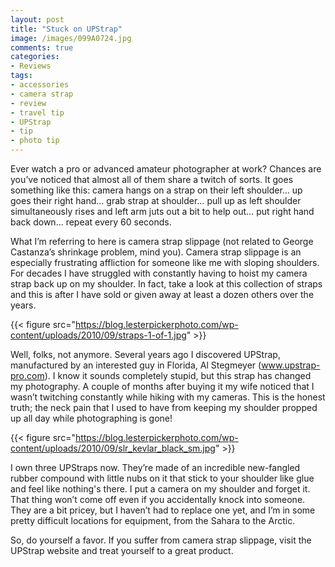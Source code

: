 ```yaml
---
layout: post
title: "Stuck on UPStrap"
image: /images/099A0724.jpg
comments: true
categories:
- Reviews
tags:
- accessories
- camera strap
- review
- travel tip
- UPStrap
- tip
- photo tip
---
```

Ever watch a pro or advanced amateur photographer at work? Chances are you’ve noticed that almost all of them share a twitch of sorts. It goes something like this: camera hangs on a strap on their left shoulder… up goes their right hand… grab strap at shoulder… pull up as left shoulder simultaneously rises and left arm juts out a bit to help out… put right hand back down… repeat every 60 seconds.

What I’m referring to here is camera strap slippage (not related to George Castanza’s shrinkage problem, mind you). Camera strap slippage is an especially frustrating affliction for someone like me with sloping shoulders. For decades I have struggled with constantly having to hoist my camera strap back up on my shoulder. In fact, take a look at this collection of straps and this is after I have sold or given away at least a dozen others over the years.

{{< figure src="https://blog.lesterpickerphoto.com/wp-content/uploads/2010/09/straps-1-of-1.jpg" >}}

Well, folks, not anymore. Several years ago I discovered UPStrap, manufactured by an interested guy in Florida, Al Stegmeyer (<a href="http://www.upstrap-pro.com">www.upstrap-pro.com</a>). I know it sounds completely stupid, but this strap has changed my photography. A couple of months after buying it my wife noticed that I wasn’t twitching constantly while hiking with my cameras. This is the honest truth; the neck pain that I used to have from keeping my shoulder propped up all day while photographing is gone!

{{< figure src="https://blog.lesterpickerphoto.com/wp-content/uploads/2010/09/slr_kevlar_black_sm.jpg" >}}

I own three UPStraps now. They’re made of an incredible new-fangled rubber compound with little nubs on it that stick to your shoulder like glue and feel like nothing's there. I put a camera on my shoulder and forget it. That thing won’t come off even if you accidentally knock into someone. They are a bit pricey, but I haven’t had to replace one yet, and I’m in some pretty difficult locations for equipment, from the Sahara to the Arctic.

So, do yourself a favor. If you suffer from camera strap slippage, visit the UPStrap website and treat yourself to a great product.